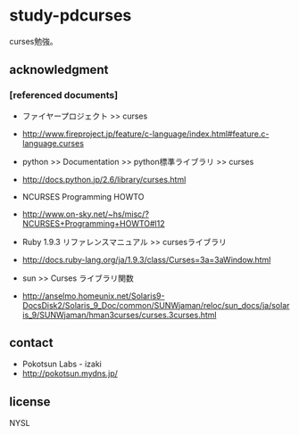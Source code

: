 study-pdcurses
==============
curses勉強。

## acknowledgment
### [referenced documents]

+ ファイヤープロジェクト >> curses
 + http://www.fireproject.jp/feature/c-language/index.html#feature.c-language.curses

+ python >> Documentation >> python標準ライブラリ >> curses
 + http://docs.python.jp/2.6/library/curses.html

+ NCURSES Programming HOWTO
 + http://www.on-sky.net/~hs/misc/?NCURSES+Programming+HOWTO#l12

+ Ruby 1.9.3 リファレンスマニュアル >> cursesライブラリ
 + http://docs.ruby-lang.org/ja/1.9.3/class/Curses=3a=3aWindow.html

+ sun >> Curses ライブラリ関数
 + http://anselmo.homeunix.net/Solaris9-DocsDisk2/Solaris_9_Doc/common/SUNWjaman/reloc/sun_docs/ja/solaris_9/SUNWjaman/hman3curses/curses.3curses.html

## contact
+ Pokotsun Labs - izaki
+ http://pokotsun.mydns.jp/

## license

NYSL
